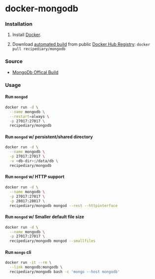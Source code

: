 docker-mongodb
==============

### Installation

1. Install [Docker](https://www.docker.com/).

2. Download [automated build](https://registry.hub.docker.com/u/recipediary/mongodb/) from public [Docker Hub Registry](https://registry.hub.docker.com/): `docker pull recipediary/mongodb`

### Source
- [MongoDb Offical Build](https://registry.hub.docker.com/_/mongo/)

### Usage

#### Run `mongod`
``` bash
docker run -d \
  --name mongodb \
  --restart=always \
  -p 27017:27017 \
  recipediary/mongodb
```
#### Run `mongod` w/ persistent/shared directory
``` bash
docker run -d \
  --name mongodb \
  -p 27017:27017 \
  -v <db-dir>:/data/db \
  recipediary/mongodb
```
#### Run `mongod` w/ HTTP support
``` bash
docker run -d \
  --name mongodb \
  -p 27017:27017 \
  -p 28017:28017 \
  recipediary/mongodb mongod --rest --httpinterface
```
#### Run `mongod` w/ Smaller default file size
``` bash
docker run -d \
  --name mongodb \
  -p 27017:27017 \
  recipediary/mongodb mongod --smallfiles
```
#### Run `mongo` cli
``` bash
docker run -it --rm \
  --link mongodb:mongodb \
  recipediary/mongodb bash -c 'mongo --host mongodb'
```

